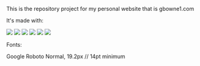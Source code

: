 This is the repository project for my personal website that is gbowne1.com

It's made with:

<img src="https://img.shields.io/badge/Bootstrap-563D7C?style=for-the-badge&logo=bootstrap&logoColor=white"> <img src="https://img.shields.io/badge/jQuery-0769AD?style=for-the-badge&logo=jquery&logoColor=white" > <img src="https://img.shields.io/badge/CSS3-1572B6?style=for-the-badge&logo=css3&logoColor=white)"> <img src="https://img.shields.io/badge/JavaScript-323330?style=for-the-badge&logo=javascript&logoColor=F7DF1E">
<img src="https://img.shields.io/badge/PHP-777BB4?style=for-the-badge&logo=php&logoColor=white"> <img src="https://img.shields.io/badge/HTML5-E34F26?style=for-the-badge&logo=html5&logoColor=white">

Fonts:

Google Roboto Normal, 19.2px // 14pt minimum

